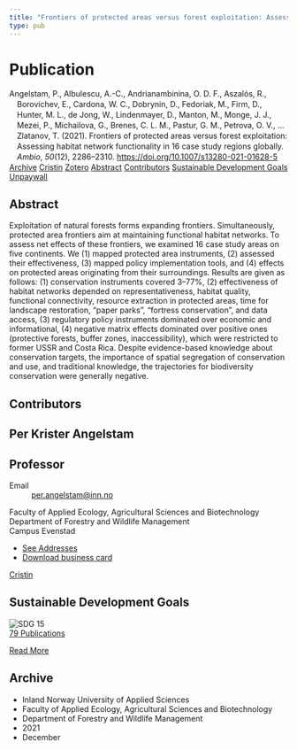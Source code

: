 ```yaml
---
title: "Frontiers of protected areas versus forest exploitation: Assessing habitat network functionality in 16 case study regions globally"
type: pub
---
```

<h1>Publication</h1>
<article id="csl-bib-container-XS9SW9E8" class="csl-bib-container">
  <div class="csl-bib-body" style="line-height: 1.35; padding-left: 1em; text-indent:-1em;">
  <div class="csl-entry">Angelstam, P., Albulescu, A.-C., Andrianambinina, O. D. F., Aszal&#xF3;s, R., Borovichev, E., Cardona, W. C., Dobrynin, D., Fedoriak, M., Firm, D., Hunter, M. L., de Jong, W., Lindenmayer, D., Manton, M., Monge, J. J., Mezei, P., Michailova, G., Brenes, C. L. M., Pastur, G. M., Petrova, O. V., &#x2026; Zlatanov, T. (2021). Frontiers of protected areas versus forest exploitation: Assessing habitat network functionality in 16 case study regions globally. <i>Ambio</i>, <i>50</i>(12), 2286&#x2013;2310. <a href="https://doi.org/10.1007/s13280-021-01628-5">https://doi.org/10.1007/s13280-021-01628-5</a></div>
</div>
  <div class="csl-bib-buttons">
    <a href="#taxonomy-article-XS9SW9E8" class="csl-bib-button">Archive</a>
    <a href="https://app.cristin.no/results/show.jsf?id=1964512" alt="Cristin URL" class="csl-bib-button">Cristin</a>
    <a href="http://zotero.org/groups/5022929/items/XS9SW9E8" alt="Zotero URL" class="csl-bib-button">Zotero</a>
    <a href="#abstract-article-XS9SW9E8" class="csl-bib-button">Abstract</a>
    <a href="#contributors-article-XS9SW9E8" class="csl-bib-button">Contributors</a>
    <a href="#sdg-article-XS9SW9E8" class="csl-bib-button">Sustainable Development Goals</a>
    <a href="https://link.springer.com/content/pdf/10.1007/s13280-021-01628-5.pdf" class="csl-bib-button">Unpaywall</a>
  </div>
  <div id="csl-bib-meta-container-XS9SW9E8"></div>
</article>
<div id="csl-bib-meta-XS9SW9E8" class="csl-bib-meta">
  <article id="abstract-article-XS9SW9E8" class="abstract-article">
    <h1>Abstract</h1>
    Exploitation of natural forests forms expanding frontiers. Simultaneously, protected area frontiers aim at maintaining functional habitat networks. To assess net effects of these frontiers, we examined 16 case study areas on five continents. We (1) mapped protected area instruments, (2) assessed their effectiveness, (3) mapped policy implementation tools, and (4) effects on protected areas originating from their surroundings. Results are given as follows: (1) conservation instruments covered 3–77%, (2) effectiveness of habitat networks depended on representativeness, habitat quality, functional connectivity, resource extraction in protected areas, time for landscape restoration, “paper parks”, “fortress conservation”, and data access, (3) regulatory policy instruments dominated over economic and informational, (4) negative matrix effects dominated over positive ones (protective forests, buffer zones, inaccessibility), which were restricted to former USSR and Costa Rica. Despite evidence-based knowledge about conservation targets, the importance of spatial segregation of conservation and use, and traditional knowledge, the trajectories for biodiversity conservation were generally negative.
  </article>
  <article id="contributors-article-XS9SW9E8" class="contributors-article">
    <h1>Contributors</h1>
    <div class="personas">
<div class="vrtx-hinn-person-card">
<div class="photo">
<i class="lar la-user-circle missing-person"></i>
</div>
<div class="info">
<hgroup><h1>Per Krister Angelstam</h1>
<h2>Professor</h2>
</hgroup><dl>
<dt>Email</dt>
<dd>
<a href="mailto:per.angelstam@inn.no">per.angelstam@inn.no</a>
</dd>
</dl>
<p>
Faculty of Applied Ecology, Agricultural Sciences and Biotechnology<br>
Department of Forestry and Wildlife Management<br>
Campus Evenstad
</p>
<ul class="vrtx-hinn-links">
<li><a href="https://www.inn.no/english/find-an-employee/per-angelstam.html#vrtx-hinn-addresses">See Addresses</a></li>
<li><a href="https://www.inn.no/english/find-an-employee/per-angelstam.html?vrtx=vcf">Download business card</a></li>
</ul>
</div>
</div>
<a href="https://app.cristin.no/persons/show.jsf?id=1318014" alt="Cristin URL" class="personas-cristin">Cristin</a>
</div>
  </article>
  <article id="sdg-article-XS9SW9E8" class="sdg-article">
    <h1>Sustainable Development Goals</h1>
    <div class="sdg-container"><div id="sdg15" class="sdg">
<img src="{{< params subfolder >}}images/sdg/sdg15_en.png" class="image" alt="SDG 15">
<div class="sdg-overlay">
<a href="{{< params subfolder >}}en/archive/?sdg=15#archive" class="sdg-publication-count"><span>79</span> Publications</a>
<p><a href="https://sdgs.un.org/goals/goal15" class="sdg-read-more">Read More</a></p>
</div>
</div></div>
  </article>
  <article id="taxonomy-article-XS9SW9E8" class="taxonomy-article">
    <h1>Archive</h1>
    <ul>
      <li>Inland Norway University of Applied Sciences</li>
      <li>Faculty of Applied Ecology, Agricultural Sciences and Biotechnology</li>
      <li>Department of Forestry and Wildlife Management</li>
      <li>2021</li>
      <li>December</li>
    </ul>
  </article>
</div>
